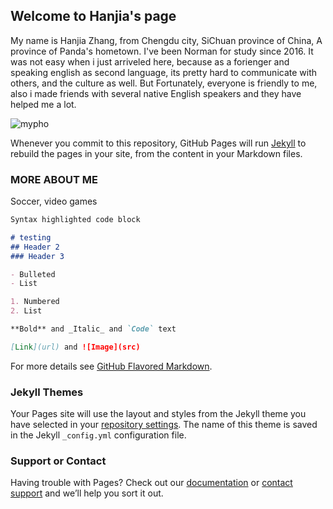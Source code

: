 
## Welcome to Hanjia's page

My name is Hanjia Zhang, from Chengdu city, SiChuan province of China, A province of Panda's hometown. I've been Norman for study since 2016. It was not easy when i just arriveled here, because as a forienger and speaking english as second language, its pretty hard to communicate with others, and the culture as well. But Fortunately, everyone is friendly to me, also i made friends with several native English speakers and they have helped me a lot.

![mypho](https://user-images.githubusercontent.com/70305197/115793604-08048a00-a392-11eb-8eef-d6fc53ab4bf6.jpg)

Whenever you commit to this repository, GitHub Pages will run [Jekyll](https://jekyllrb.com/) to rebuild the pages in your site, from the content in your Markdown files.

### MORE ABOUT ME


Soccer, video games 

```markdown
Syntax highlighted code block

# testing
## Header 2
### Header 3

- Bulleted
- List

1. Numbered
2. List

**Bold** and _Italic_ and `Code` text

[Link](url) and ![Image](src)
```

For more details see [GitHub Flavored Markdown](https://guides.github.com/features/mastering-markdown/).

### Jekyll Themes

Your Pages site will use the layout and styles from the Jekyll theme you have selected in your [repository settings](https://github.com/hanjia-zhang/HanjiaZhang.github.io/settings/pages). The name of this theme is saved in the Jekyll `_config.yml` configuration file.

### Support or Contact

Having trouble with Pages? Check out our [documentation](https://docs.github.com/categories/github-pages-basics/) or [contact support](https://support.github.com/contact) and we’ll help you sort it out.
